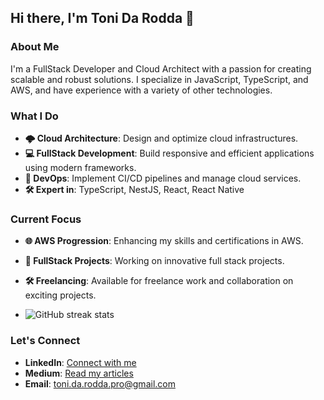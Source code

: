 ## Hi there, I'm Toni Da Rodda 👋

### About Me

I'm a FullStack Developer and Cloud Architect with a passion for creating scalable and robust solutions. I specialize in JavaScript, TypeScript, and AWS, and have experience with a variety of other technologies.

### What I Do

- **🌩️ Cloud Architecture**: Design and optimize cloud infrastructures.
- **💻 FullStack Development**: Build responsive and efficient applications using modern frameworks.
- **🔧 DevOps**: Implement CI/CD pipelines and manage cloud services.
- **🛠️ Expert in**: TypeScript, NestJS, React, React Native

### Current Focus

- **🌐 AWS Progression**: Enhancing my skills and certifications in AWS.
- **🚀 FullStack Projects**: Working on innovative full stack projects.
- **🛠️ Freelancing**: Available for freelance work and collaboration on exciting projects.

- ![GitHub streak stats](https://github-readme-streak-stats.herokuapp.com/?user=ToniDaRodda)

### Let's Connect

- **LinkedIn**: [Connect with me](https://www.linkedin.com/in/toni-da-rodda-414233204/)
- **Medium**: [Read my articles](https://medium.com/@toni.da.rodda.pro)
- **Email**: [toni.da.rodda.pro@gmail.com](mailto:toni.da.rodda.pro@gmail.com)
